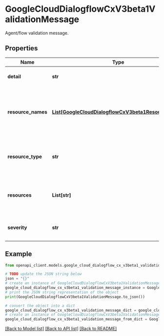 # GoogleCloudDialogflowCxV3beta1ValidationMessage

Agent/flow validation message.

## Properties

Name | Type | Description | Notes
------------ | ------------- | ------------- | -------------
**detail** | **str** | The message detail. | [optional] 
**resource_names** | [**List[GoogleCloudDialogflowCxV3beta1ResourceName]**](GoogleCloudDialogflowCxV3beta1ResourceName.md) | The resource names of the resources where the message is found. | [optional] 
**resource_type** | **str** | The type of the resources where the message is found. | [optional] 
**resources** | **List[str]** | The names of the resources where the message is found. | [optional] 
**severity** | **str** | Indicates the severity of the message. | [optional] 

## Example

```python
from openapi_client.models.google_cloud_dialogflow_cx_v3beta1_validation_message import GoogleCloudDialogflowCxV3beta1ValidationMessage

# TODO update the JSON string below
json = "{}"
# create an instance of GoogleCloudDialogflowCxV3beta1ValidationMessage from a JSON string
google_cloud_dialogflow_cx_v3beta1_validation_message_instance = GoogleCloudDialogflowCxV3beta1ValidationMessage.from_json(json)
# print the JSON string representation of the object
print(GoogleCloudDialogflowCxV3beta1ValidationMessage.to_json())

# convert the object into a dict
google_cloud_dialogflow_cx_v3beta1_validation_message_dict = google_cloud_dialogflow_cx_v3beta1_validation_message_instance.to_dict()
# create an instance of GoogleCloudDialogflowCxV3beta1ValidationMessage from a dict
google_cloud_dialogflow_cx_v3beta1_validation_message_from_dict = GoogleCloudDialogflowCxV3beta1ValidationMessage.from_dict(google_cloud_dialogflow_cx_v3beta1_validation_message_dict)
```
[[Back to Model list]](../README.md#documentation-for-models) [[Back to API list]](../README.md#documentation-for-api-endpoints) [[Back to README]](../README.md)


